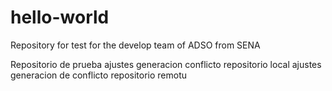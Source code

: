 # hello-world
Repository for test for the develop team of ADSO from SENA

Repositorio de prueba
ajustes generacion conflicto repositorio local 
ajustes generacion de conflicto repositorio remotu
